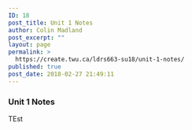 ```yaml
---
ID: 18
post_title: Unit 1 Notes
author: Colin Madland
post_excerpt: ""
layout: page
permalink: >
  https://create.twu.ca/ldrs663-su18/unit-1-notes/
published: true
post_date: 2018-02-27 21:49:11
---
```

<h3>Unit 1 Notes</h3>
TEst